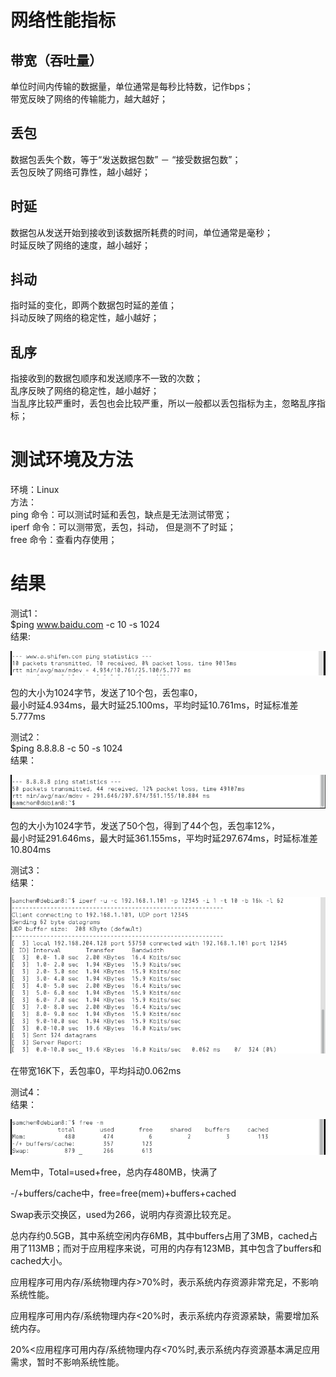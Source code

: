 # 网络性能指标

## 带宽（吞吐量）  
单位时间内传输的数据量，单位通常是每秒比特数，记作bps；  
带宽反映了网络的传输能力，越大越好；  
## 丢包  
数据包丢失个数，等于“发送数据包数” － “接受数据包数”；  
丢包反映了网络可靠性，越小越好；  
## 时延  
数据包从发送开始到接收到该数据所耗费的时间，单位通常是毫秒；  
时延反映了网络的速度，越小越好；  
## 抖动  
指时延的变化，即两个数据包时延的差值；  
抖动反映了网络的稳定性，越小越好；  
## 乱序  
指接收到的数据包顺序和发送顺序不一致的次数；  
乱序反映了网络的稳定性，越小越好；  
当乱序比较严重时，丢包也会比较严重，所以一般都以丢包指标为主，忽略乱序指标； 

# 测试环境及方法
环境：Linux  
方法：  
ping 命令：可以测试时延和丢包，缺点是无法测试带宽；  
iperf 命令：可以测带宽，丢包，抖动， 但是测不了时延；  
free 命令：查看内存使用；  

# 结果
测试1：  
$ping www.baidu.com -c 10 -s 1024  
结果:  
  
![](answer.PNG)  
  
包的大小为1024字节，发送了10个包，丢包率0，  
最小时延4.934ms，最大时延25.100ms，平均时延10.761ms，时延标准差5.777ms
  
测试2：  
$ping 8.8.8.8 -c 50 -s 1024  
结果：  
  
![](answer2.PNG)  
  
包的大小为1024字节，发送了50个包，得到了44个包，丢包率12%，  
最小时延291.646ms，最大时延361.155ms，平均时延297.674ms，时延标准差10.804ms  

测试3：  
结果：  
  
 ![](answer3.PNG)  
   
 在带宽16K下，丢包率0，平均抖动0.062ms  
 
测试4：  
结果：  
  
![](answer4.PNG)  
  
Mem中，Total=used+free，总内存480MB，快满了
  
-/+buffers/cache中，free=free(mem)+buffers+cached
  
Swap表示交换区，used为266，说明内存资源比较充足。
  
总内存约0.5GB，其中系统空闲内存6MB，其中buffers占用了3MB，cached占用了113MB；而对于应用程序来说，可用的内存有123MB，其中包含了buffers和cached大小。
  
应用程序可用内存/系统物理内存>70%时，表示系统内存资源非常充足，不影响系统性能。
  
应用程序可用内存/系统物理内存<20%时，表示系统内存资源紧缺，需要增加系统内存。
  
20%<应用程序可用内存/系统物理内存<70%时,表示系统内存资源基本满足应用需求，暂时不影响系统性能。
